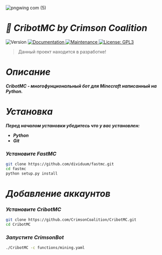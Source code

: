 ![pngwing com (5)](https://user-images.githubusercontent.com/85753549/181843191-6a656b2c-3df9-4d24-bccf-4369a6458141.png)  

# ***🤖 CribotMC by Crimson Coalition***

<p>
  <img alt="Version" src="https://img.shields.io/badge/version-1.1-blue.svg?cacheSeconds=2592000" />
  <a href="https://github.com/kefranabg/readme-md-generator#readme" target="_blank">
    <img alt="Documentation" src="https://img.shields.io/badge/documentation-yes-brightgreen.svg" />
  </a>
  <a href="https://github.com/kefranabg/readme-md-generator/graphs/commit-activity" target="_blank">
    <img alt="Maintenance" src="https://img.shields.io/badge/Maintained%3F-yes-green.svg" />
  </a>
  <a href="https://github.com/kefranabg/readme-md-generator/blob/master/LICENSE" target="_blank">
    <img alt="License: GPL3" src="https://img.shields.io/github/license/CrimsonCoalition/CribotMC" />
  </a>
</p>

> Данный проект находится в разработке!

# ***Описание***
***CribotMC - многофунциональный бот для Minecraft написанный на Python.***

# ***Установка***
***Перед началом установки убедитесь что у вас установлен:***

- ***Python***
- ***Git***

### ***Установите FastMC***
```bash
git clone https://github.com/dividuum/fastmc.git
cd fastmc
python setup.py install
```

# ***Добавление аккаунтов***

### ***Установите CribotMC***

```bash
git clone https://github.com/CrimsonCoalition/CribotMC.git
cd CribotMC
```

### ***Запустите CrimsonBot***

```bash
./CribotMC -c functions/mining.yaml
```
